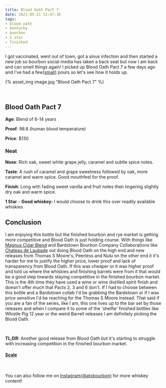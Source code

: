 ```yaml
---
title: Blood Oath Pact 7
date: 2021-05-21 12:47:16
tags:
- blood oath
- kentucky
- bourbon
- 1 star
- finished
---
```


I got vaccinated, went out of town, got a sinus infection and then started a new job so bourbon social media has taken a back seat but now I am back and can smell things again! I picked up Blood Oath Pact 7 a few days ago and I've had a few[(small)](https://www.reddit.com/r/bourbon/comments/n42f46/joseph_magnus_cigar_blend_bourbon_batch_21/gwv43h8/?context=3) pours so let's see how it holds up.

{% asset_img image.jpg "Blood Oath Pact 7" %}

&nbsp;

## Blood Oath Pact 7

**Age**: Blend of 8-14 years

**Proof**: 98.6 (human blood temperature)

**Price**: $130

### Neat
**Nose**: Rich oak, sweet white grape jelly, caramel and subtle spice notes.

**Taste**: A rush of caramel and grape sweetness followed by oak, more caramel and warm spice. Good mouthfeel for the proof.

**Finish**: Long with fading sweet vanilla and fruit notes then lingering slightly dry oak and warm spice.

**1 Star** - **Good whiskey:** I would choose to drink this over readily available whiskies

## Conclusion

I am enjoying this bottle but the finished bourbon and rye market is getting more competitive and Blood Oath is just holding course. With things like [Magnus Cigar Blend](https://www.reddit.com/r/bourbon/comments/n42f46/joseph_magnus_cigar_blend_bourbon_batch_21/) and Bardstown Bourbon Company Collaborations like [Chateau de Laubade](https://atxbourbon.com/2020/06/13/Reviews-237-Bardstown-Bourbon-Company-Chateau-De-Laubade/) out doing Blood Oath on the high end and new releases from Thomas S Moore's, Peerless and Nulu on the other end it it's harder for me to justify the higher price, lower proof and lack of transparency from Blood Oath. If this was cheaper or it was higher proof and told us where the whiskies and finishing barrels were from it that would be a good step towards staying competitive in the finished bourbon market. This is the 4th time they have used a wine or wine distilled spirit finish and doesn't offer much that Pacts 2, 3 and 6 don't. If I had to choose between this bottle and a Bardstown collab I'd be grabbing the Bardstown or if I was price sensitive I'd be reaching for the Thomas S Moore instead. That said if you are a fan of the series, like I am, this one lives up to the bar set by those releases and when I compare it to some of the 'shelfie' finished bottles like Whistle Pig 12 year or the weird Barrell releases I am definitely picking the Blood Oath.

&nbsp;

**TL;DR:** Another good release from Blood Oath but it's starting to struggle with increasing competition in the finished bourbon market.

#### [Scale](http://atxbourbon.com/Scale/)

&nbsp;

You can also follow me on [Instagram(@atxbourbon)](https://www.instagram.com/atxbourbon/) for more whiskey content!

